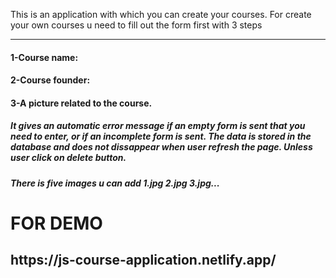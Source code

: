 This is an application with which you can create your courses.
For create your own courses u need to fill out the form first with 3 steps
<hr>
<h4>1-Course name:</h4>
<h4>2-Course founder:</h4>
<h4>3-A picture related to the course.</h4>
<h5>It gives an automatic error message if an empty form is sent that you need to enter, or if an incomplete form is sent. The data is stored in the database and does not dissappear when user refresh the page. Unless user click on delete button.</h5>
<h5>There is five images u can add 1.jpg 2.jpg 3.jpg...</h5>

<h1>FOR DEMO</h1>
<h2>https://js-course-application.netlify.app/</h2>